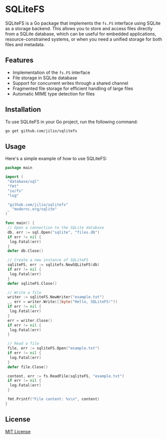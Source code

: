 # SQLiteFS

SQLiteFS is a Go package that implements the `fs.FS` interface using SQLite as a storage backend. This allows you to store and access files directly from a SQLite database, which can be useful for embedded applications, resource-constrained systems, or when you need a unified storage for both files and metadata.

## Features

- Implementation of the `fs.FS` interface
- File storage in SQLite database
- Support for concurrent writes through a shared channel
- Fragmented file storage for efficient handling of large files
- Automatic MIME type detection for files

## Installation

To use SQLiteFS in your Go project, run the following command:

```sh
go get github.com/jilio/sqlitefs
```

## Usage

Here's a simple example of how to use SQLiteFS:

```go
package main

import (
 "database/sql"
 "fmt"
 "io/fs"
 "log"

 "github.com/jilio/sqlitefs"
 _ "modernc.org/sqlite"
)

func main() {
 // Open a connection to the SQLite database
 db, err := sql.Open("sqlite", "files.db")
 if err != nil {
  log.Fatal(err)
 }
 defer db.Close()

 // Create a new instance of SQLiteFS
 sqliteFS, err := sqlitefs.NewSQLiteFS(db)
 if err != nil {
  log.Fatal(err)
 }
 defer sqliteFS.Close()

 // Write a file
 writer := sqliteFS.NewWriter("example.txt")
 _, err = writer.Write([]byte("Hello, SQLiteFS!"))
 if err != nil {
  log.Fatal(err)
 }
 err = writer.Close()
 if err != nil {
  log.Fatal(err)
 }

 // Read a file
 file, err := sqliteFS.Open("example.txt")
 if err != nil {
  log.Fatal(err)
 }
 defer file.Close()

 content, err := fs.ReadFile(sqliteFS, "example.txt")
 if err != nil {
  log.Fatal(err)
 }

 fmt.Printf("File content: %s\n", content)
}
```

## License

[MIT License](LICENSE)
